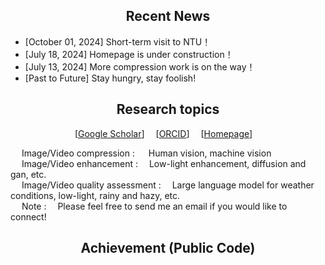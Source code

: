 ## <div align="center"> Recent News</div>
- [October 01, 2024] Short-term visit to NTU！
- [July 18, 2024] Homepage is under construction！
- [July 13, 2024] More compression work is on the way！
- [Past to Future] Stay hungry, stay foolish! 


## <div align="center">Research topics</div>

<div align="center">
  
[[Google Scholar](https://scholar.google.com/citations?user=IhyTEDkAAAAJ&hl=zh-CN)]&emsp; [[ORCID](https://orcid.org/0000-0001-7608-7913)]&emsp; [[Homepage]()]&emsp;<br> 

</div>

&emsp; Image/Video compression : &emsp; Human vision, machine vision<br>
&emsp; Image/Video enhancement :&emsp; Low-light enhancement, diffusion and gan, etc.<br>
&emsp; Image/Video quality assessment :&emsp; Large language model for weather conditions, low-light, rainy and hazy, etc. <br>
&emsp; Note :&emsp;  Please feel free to send me an email if you would like to connect! &emsp;<be>




## <div align="center">Achievement (Public Code)</div>


